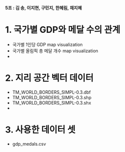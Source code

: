 __5조 : 김 송, 이지현, 구민지, 한혜림, 채지혜__

# 1. 국가별 GDP와 메달 수의 관계
  - 국가별 1인당 GDP map visualization
  - 국가별 올림픽 총 메달 개수 map visualization
  - 
# 2. 지리 공간 벡터 데이터
  - TM_WORLD_BORDERS_SIMPL-0.3.dbf
  - TM_WORLD_BORDERS_SIMPL-0.3.shp
  - TM_WORLD_BORDERS_SIMPL-0.3.shx
  - 
# 3. 사용한 데이터 셋
  - gdp_medals.csv

